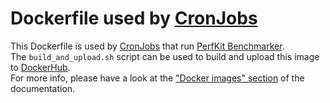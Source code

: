 # Dockerfile used by [CronJobs](https://kubernetes.io/docs/concepts/workloads/controllers/cron-jobs/)

This Dockerfile is used by [CronJobs](https://kubernetes.io/docs/concepts/workloads/controllers/cron-jobs/) that run [PerfKit Benchmarker](https://github.com/marcomicera/PerfKitBenchmarker).\
The `build_and_upload.sh` script can be used to build and upload this image to [DockerHub](https://hub.docker.com/).\
For more info, please have a look at the ["Docker images" section](../doc/README.md#docker-images) of the documentation.
